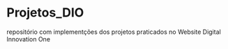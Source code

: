# Projetos_DIO

repositório com implementções dos projetos praticados no Website Digital Innovation One
